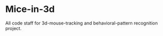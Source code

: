 Mice-in-3d
==========

All code staff for 3d-mouse-tracking and behavioral-pattern recognition project.